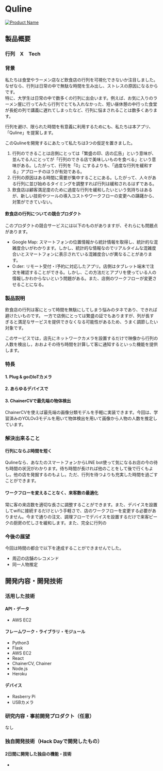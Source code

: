 # Quline

[![Product Name](image.png)](https://www.youtube.com/watch?v=G5rULR53uMk)

## 製品概要
### 行列　X　Tech

### 背景
私たちは食堂やラーメン店など飲食店の行列を可視化できないか注目しました。なぜなら、行列は日常の中で無駄な時間を生み出し、ストレスの原因になるからです。  
特に、大学生は日常の中で数多くの行列に出会います。例えば、お気に入りのラーメン屋に行ってみたら行列でとても入れなかった、短い昼休憩の中行った食堂が長蛇の列で講義に遅れてしまったなど、行列に悩まされることは数多くあります。
  
行列を避け、限られた時間を有意義に利用するためにも、私たちは本アプリ、「Quline」を提案します。  

このQulineを開発するにあたって私たちは3つの仮定を置きました。
　　
1. 行列のできることは店側にとっては「繁盛の印、店の広告」という意味が、並んでる人にとってが「行列のできる店で美味しいものを食べる」という意味がある。したがって、行列を「0」にするよりも、「過度な行列を緩和する」アプローチのほうが有効である。
2. 行列の原因はある時間に需要が集中することにある。したがって、人々がある行列に並び始めるタイミングを調整すれば行列は緩和されるはずである。
3. 飲食店は顧客満足度のために過度な行列を緩和したいという気持ちはあるが、新しい技術やツールの導入コストやワークフローの変更への躊躇から、対策ができていない。

#### 飲食店の行列についての競合プロダクト
このプロダクトの競合サービスには以下のものがありますが、それらにも問題点があります。
* Google Map: スマートフォンの位置情報から統計情報を取得し、統計的な混雑度合いがわかります。しかし、統計的な情報なのでリアルタイムな混雑度合いとスマートフォンに表示されている混雑度合いが異なることがあります。
* O:der: リモート受付・l予約に対応したアプリ。店側はタブレット端末で注文を確認することができる。しかし、この方法だとアプリを使っている人の情報しかわからないという問題がある。また、店側のワークフローが変更させることになる。

### 製品説明
飲食店の行列は客にとって時間を無駄にしてしまう悩みのタネであり、できれば避けたいものです。
一方で店側にとっては繁盛の証でもありますが、列が長すぎると満足なサービスを提供できなくなる可能性があるため、うまく調節したい対象です。

このサービスでは，店先にネットワークカメラを設置するだけで映像から行列の人数を検出し，おおよその待ち時間を計算して客に通知するといった機能を提供します。

### 特長

#### 1. Plug & goのIoTカメラ

#### 2. あらゆるデバイスで

#### 3. ChainerCVで最先端の物体検出
ChainerCVを使えば最先端の画像分類モデルを手軽に実装できます。今回は、学習済みのYOLOv3モデルを用いて物体検出を用いて画像から人物の人数を推定しています。

### 解決出来ること

#### 行列にならぶ時間を短く
Qulineなら、あなたのスマートフォンからLINE bot使って気になるお店の今の待ち時間の状況がわかります。待ち時間が長ければ他のことをして後で行くもよし。他の店を発掘するのもよし。ただ、行列を待つよりも充実した時間を過ごすことができます。

#### ワークフローを変えることなく、来客数の最適化

常に客の来店数を適切な長さに調整することができます。また、デバイスを設置してwifiに接続するだけという手軽さで、店のワークフローを変更する必要がありません。今まで通りの注文、調理フローでデバイスを設置するだけで来客ピークの厨房の忙しさを緩和します。また、完全に行列の

### 今後の展望
今回は時間の都合で以下を達成することができませんでした。
- 周辺の店舗のレコメンド 
- 同一人物推定


## 開発内容・開発技術
### 活用した技術
#### API・データ
- AWS EC2

#### フレームワーク・ライブラリ・モジュール
* Python3 
* Flask 
* AWS EC2 
* React 
* ChainerCV, Chainer
* Node.js
* Heroku

#### デバイス
* Rasberry Pi 
* USBカメラ

### 研究内容・事前開発プロダクト（任意）
なし

### 独自開発技術（Hack Dayで開発したもの）
#### 2日間に開発した独自の機能・技術
* 
